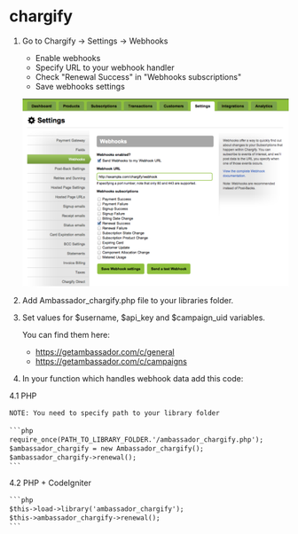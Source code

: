 chargify
========

1. Go to Chargify -> Settings -> Webhooks

	* Enable webhooks
	* Specify URL to your webhook handler
	* Check "Renewal Success" in "Webhooks subscriptions"
	* Save webhooks settings

	![](images/chargify_webhook_renewal.png?raw=true)

2. Add Ambassador_chargify.php file to your libraries folder.

3. Set values for $username, $api_key and $campaign_uid variables.

	You can find them here:

	* https://getambassador.com/c/general
	* https://getambassador.com/c/campaigns

4. In your function which handles webhook data add this code:

4.1 PHP

	NOTE: You need to specify path to your library folder

	```php
	require_once(PATH_TO_LIBRARY_FOLDER.'/ambassador_chargify.php');
	$ambassador_chargify = new Ambassador_chargify();
	$ambassador_chargify->renewal();
	```

4.2 PHP + CodeIgniter

	```php
	$this->load->library('ambassador_chargify');
	$this->ambassador_chargify->renewal();
	```
